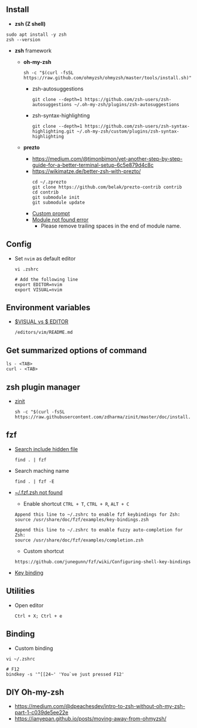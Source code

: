 ## Install

- **zsh (Z shell)**
```shell script
sudo apt install -y zsh
zsh --version
```

- **zsh** framework
    - **oh-my-zsh**
    
        ```shell script
        sh -c "$(curl -fsSL https://raw.github.com/ohmyzsh/ohmyzsh/master/tools/install.sh)"
        ```
       - zsh-autosuggestions
       
          ```shell script
         git clone --depth=1 https://github.com/zsh-users/zsh-autosuggestions ~/.oh-my-zsh/plugins/zsh-autosuggestions
          ```
       - zsh-syntax-highlighting
          
          ```shell script
         git clone --depth=1 https://github.com/zsh-users/zsh-syntax-highlighting.git ~/.oh-my-zsh/custom/plugins/zsh-syntax-highlighting
          ```
         
    - **prezto**
        - https://medium.com/@timonbimon/yet-another-step-by-step-guide-for-a-better-terminal-setup-6c5e879d4c8c
        - https://wikimatze.de/better-zsh-with-prezto/
            ```shell script
            cd ~/.zprezto
            git clone https://github.com/belak/prezto-contrib contrib
            cd contrib
            git submodule init
            git submodule update
            ```
        - [Custom prompt](https://github.com/decayofmind/dotfiles/blob/master/.zshrc)  
        - [Module not found error](https://github.com/sorin-ionescu/prezto/issues/1674)
            - Please remove trailing spaces in the end of module name.   

## Config

- Set `nvim` as default editor
    ```shell script
    vi .zshrc
    
    # Add the following line  
    export EDITOR=nvim
    export VISUAL=nvim
    ```
  
## Environment variables
-  [$VISUAL vs $ EDITOR](https://unix.stackexchange.com/questions/4859/visual-vs-editor-what-s-the-difference)

    ```shell script
    /editors/vim/README.md
    ```


## Get summarized options of command

```shell
ls - <TAB>
curl - <TAB>
```

## zsh plugin manager
- [zinit](https://github.com/zdharma/zinit#option-1---automatic-installation-recommended)
    ```shell script
    sh -c "$(curl -fsSL https://raw.githubusercontent.com/zdharma/zinit/master/doc/install.sh)"
    ```

## fzf

- [Search include hidden file](https://github.com/junegunn/fzf/issues/337)
  ```shell
  find . | fzf
  ```
- Search maching name
  ```shell
  find . | fzf -E
  ```
- [~/.fzf.zsh not found](https://github.com/junegunn/fzf/issues/1385)  
    - Enable shortcut `CTRL + T`, `CTRL + R`, `ALT + C`
    
    ```shell script
    Append this line to ~/.zshrc to enable fzf keybindings for Zsh:
    source /usr/share/doc/fzf/examples/key-bindings.zsh
    
    Append this line to ~/.zshrc to enable fuzzy auto-completion for Zsh:
    source /usr/share/doc/fzf/examples/completion.zsh
    ```
    - Custom shortcut
    ```shell script
    https://github.com/junegunn/fzf/wiki/Configuring-shell-key-bindings
    ```  
- [Key binding](https://github.com/junegunn/fzf/wiki/Configuring-shell-key-bindings)

## Utilities

- Open editor
    ```shell script
    Ctrl + X; Ctrl + e
    ```
  
## Binding
- Custom binding
```shell
vi ~/.zshrc

# F12
bindkey -s '^[[24~' 'You`ve just pressed F12'
```

## DIY Oh-my-zsh
- https://medium.com/@dpeachesdev/intro-to-zsh-without-oh-my-zsh-part-1-c039de5ee22e
- https://ianyepan.github.io/posts/moving-away-from-ohmyzsh/
